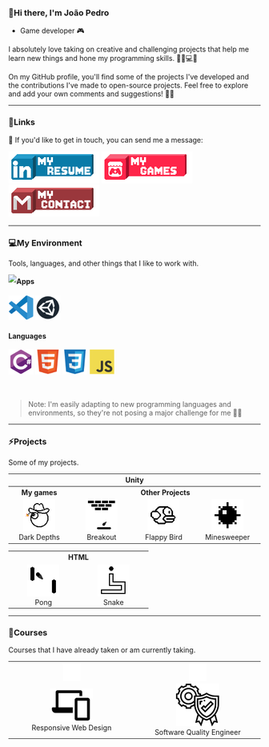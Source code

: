 ### 👋Hi there, I'm João Pedro

- Game developer 🎮

I absolutely love taking on creative and challenging projects that help me learn new things and hone my programming skills. 💪🏼💻🚀

On my GitHub profile, you'll find some of the projects I've developed and the contributions I've made to open-source projects. Feel free to explore and add your own comments and suggestions! 🙌🏼

<hr>

### 📩Links

📧 If you'd like to get in touch, you can send me a message:

<div>
 <a href="https://www.linkedin.com/in/jpmunhozoliveira/"><img src="resources/icons/contacts/linkedIn.png" alt="Link LinkedIn" height="64"/></a>
 <a href="https://jaoophez.itch.io/"><img src="resources/icons/contacts/itchio.png" alt="Link Itch.io" height="64"/></a>
 <a href="mailto:jpmunhozoliveira@gmail.com"><img src="resources/icons/contacts/gmail.png" alt="Link Gmail" height="64"/></a>
 </div>

<hr>

### 💻My Environment

Tools, languages, and other things that I like to work with.


<a href="#"><img align="left" src="https://github-readme-stats.vercel.app/api/top-langs/?username=JpMunhozOliveira&hide=ShaderLab,HLSL&theme=transparent&hide_border=true&card_width=400" /></a>

<div align="right">
 <div align="left">
 <h4> Apps </h4>
 <a href="#"><img src="resources/icons/tools/vscode/vscode-original.svg" alt="VS Code Logo" width="50" height="50"></a>
 <a href="#"><img src="resources/icons/tools/unity/unity.svg" alt="Unity Logo" width="50" height="50"></a>
 <h4> Languages </h4>
 <a href="#"><img src="resources/icons/programming/csharp/csharp-original.svg" alt="C sharp" width="50" height="50"></a>
 <a href="#"><img src="resources/icons/programming/html5/html5-original.svg" alt="Html" width="50" height="50"></a>
 <a href="#"><img src="resources/icons/programming/css3/css3-original.svg" alt="Css" width="50" height="50"></a>
 <a href="#"><img src="resources/icons/programming/javascript/javascript-original.svg" alt="JavaScript" width="50" height="50"></a>
 </div>
</div>

<br>
<br>

>Note: I'm easily adapting to new programming languages and environments, so they're not posing a major challenge for me 📖💡

<hr>

### ⚡Projects

Some of my projects.

<div align="center">
 <table>
  
 <!------------------------Header Unity------------------------->
  
  <tr>
   <th colspan="5"> Unity </th>
  </tr>

  <tr>
   <th colspan="1">My games</th>

   <th colspan="3">Other Projects</th>
  </tr>
  
 <!-----------------------Projects Unity------------------------>
  
  <tr>
    <td align="center" width="126">
      <a href="https://github.com/JpMunhozOliveira/Dark-Depths">
       <picture>
         <source media="(prefers-color-scheme: dark)" srcset="resources/images/Projects/DarkDepthsIconLight.png">
         <img src="resources/images/Projects/DarkDepthsIconDark.png" width="64" alt="Dark depths Icon">
       </picture>
      </a>
      <br>Dark Depths
   </td>
   
   <td align="center" width="126">
      <a href="https://github.com/JpMunhozOliveira/Breakout-Unity-Csharp">
       <picture>
         <source media="(prefers-color-scheme: dark)" srcset="resources/images/Projects/BreakoutIconLight.png">
         <img src="resources/images/Projects/BreakoutIconDark.png" width="64" alt="Breakout Icon">
       </picture>
      </a>
      <br>Breakout
   </td>
  
   <td align="center" width="126">
      <a href="https://github.com/JpMunhozOliveira/Flappy-Bird">
       <picture>
         <source media="(prefers-color-scheme: dark)" srcset="resources/images/Projects/FlappyIconLight.png">
         <img src="resources/images/Projects/FlappyIconDark.png" width="64" alt="Flappy Bird Icon">
       </picture>
      </a>
      <br>Flappy Bird
   </td>
   
   <td align="center" width="126">
      <a href="https://github.com/JpMunhozOliveira/Minesweeper-Unity-Csharp">
       <picture>
         <source media="(prefers-color-scheme: dark)" srcset="resources/images/Projects/MinesweeperIconLight.png">
         <img src="resources/images/Projects/MinesweeperIconDark.png" width="64" alt="Minesweeper Icon">
       </picture>
      </a>
      <br>Minesweeper
   </td>
  </tr>
 </table>

<!-----------------------Header HTML------------------------>
<table>
 <tr>
   <th colspan="3"> HTML </th>
 </tr>
 <tr>
  
  <td align="center" width="126">
      <a href="https://github.com/JpMunhozOliveira/Pong-Html5-Js">
       <picture>
         <source media="(prefers-color-scheme: dark)" srcset="resources/images/Projects/PongIconLight.png">
         <img src="resources/images/Projects/PongIconDark.png" width="64" alt="Pong Icon">
       </picture>
      </a>
      <br>Pong
   </td>
  
   <td align="center" width="126">
      <a href="https://github.com/JpMunhozOliveira/Snake-Html5-Js">
       <picture>
         <source media="(prefers-color-scheme: dark)" srcset="resources/images/Projects/SnakeIconLight.png">
         <img src="resources/images/Projects/SnakeIconDark.png" width="64" alt="Snake Icon">
       </picture>
      </a>
      <br>Snake
   </td>
  
 </tr>
</table>
 
</div>
 
<hr>

### 🏫Courses

Courses that I have already taken or am currently taking.

<div align="center">
 <table>
  
 <!------------------------Header------------------------->
  
  <tr>
    <th colspan="1"><img src="resources/icons/courses/freecodecamp/fcc_primary_small.svg?raw=true" width="35" height="35" align="center"></th>
    <th colspan="1"><img src="resources/icons/courses/EBAC/Logo.png?raw=true" width="35" height="35" align="center"></th>
  </tr>
  
 <!-----------------------Projects------------------------>
  
  <tr>
   <td align="center" width="250">
      <a href="https://github.com/JpMunhozOliveira/Responsive-Web-Design/blob/main/README.md">
       <picture>
         <source media="(prefers-color-scheme: dark)" srcset="resources/icons/courses/freecodecamp/Web_Development_Icon_Light.png">
         <img src="resources/icons/courses/freecodecamp/Web_Development_Icon_Dark.png" width="86.22">
       </picture>
      </a>
      <br>Responsive Web Design
   </td>
   <td align="center" width="250">
     <a href="https://github.com/JpMunhozOliveira/QA-EBAC/blob/main/README.md">
       <picture>
         <source media="(prefers-color-scheme: dark)" srcset="resources/icons/courses/EBAC/QAE_Icon_Light.png">
         <img src="resources/icons/courses/EBAC/QAE_Icon_Dark.png" width="86.22">
       </picture>
      </a>
      <br>Software Quality Engineer
  </td>
  </tr>
  
 </table>
</div>
